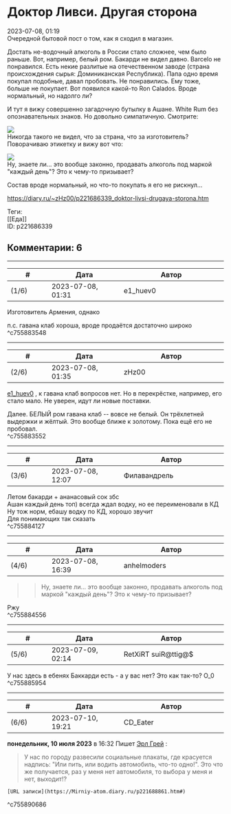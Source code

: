 Доктор Ливси. Другая сторона
============================

  
2023-07-08, 01:19  
 Очередной бытовой пост о том, как я сходил в магазин.   
   
 Достать не-водочный алкоголь в России стало сложнее, чем было раньше. Вот, например, белый ром. Бакарди не видел давно. Barcelo не понравился. Есть некие разлитые на отечественном заводе (страна происхождения сырья: Доминиканская Республика). Папа одно время покупал подобные, давал пробовать. Не понравились. Ему тоже, больше не покупает. Вот появился какой-то Ron Calados. Вроде нормальный, но надолго ли?   
   
 И тут я вижу совершенно загадочную бутылку в Ашане. White Rum без опознавательных знаков. Но довольно симпатичную. Смотрите:   
   
   [![](https://i.yapx.ru/WPIP0l.jpg)](https://yapx.ru/image/WPIP0)     
 Никогда такого не видел, что за страна, что за изготовитель? Поворачиваю этикетку и вижу вот что:   
   
   [![](https://i.yapx.ru/WPIPzl.jpg)](https://yapx.ru/image/WPIPz)     
 Ну, знаете ли... это вообще законно, продавать алкоголь под маркой "каждый день"? Это к чему-то призывает?   
   
 Состав вроде нормальный, но что-то покупать я его не рискнул...   
  
<https://diary.ru/~zHz00/p221686339_doktor-livsi-drugaya-storona.htm>  
  
Теги:  
[[Еда]]  
ID: p221686339  


Комментарии: 6
--------------

  


---



|         #         |              Дата              |                     Автор                     |           ID           |
| --- | --- | --- | --- |
| (1/6) | 2023-07-08, 01:31 | e1\_huev0 | c755883548 |

  
 Изготовитель Армения, однако   
   
 п.с. гавана клаб хороша, вроде продаётся достаточно широко   
 ^c755883548

---



|         #         |              Дата              |                     Автор                     |           ID           |
| --- | --- | --- | --- |
| (2/6) | 2023-07-08, 01:35 | zHz00 | c755883552 |

  
  [e1\_huev0](https://caeddas.diary.ru "&#916;Д&#947;&#915;&#916;")  , к гавана клаб вопросов нет. Но в перекрёстке, например, его стало мало. Не уверен, идут ли новые поставки.   
   
 Далее. БЕЛЫЙ ром гавана клаб -- вовсе не белый. Он трёхлетней выдержки и жёлтый. Это вообще ближе к золотому. Пока ещё его не пробовал.   
 ^c755883552

---



|         #         |              Дата              |                     Автор                     |           ID           |
| --- | --- | --- | --- |
| (3/6) | 2023-07-08, 12:07 | Филавандрель | c755884127 |

  
 Летом бакарди + ананасовый сок збс   
 Ашан каждый день топ) всегда ждал водку, но ее переименовали в КД   
 Ну тож норм, ебашу водку по КД, хорошо звучит   
 Для понимающих так сказать   
 ^c755884127

---



|         #         |              Дата              |                     Автор                     |           ID           |
| --- | --- | --- | --- |
| (4/6) | 2023-07-08, 16:39 | anhelmoders | c755884556 |

  
 >>Ну, знаете ли... это вообще законно, продавать алкоголь под маркой "каждый день"? Это к чему-то призывает?   
   
 Ржу   
 ^c755884556

---



|         #         |              Дата              |                     Автор                     |           ID           |
| --- | --- | --- | --- |
| (5/6) | 2023-07-09, 02:14 | RetXiRT suiR@ttig@$ | c755885954 |

  
 У нас здесь в ебенях Баккарди есть - а у вас нет? Это как так-то? О\_0   
 ^c755885954

---



|         #         |              Дата              |                     Автор                     |           ID           |
| --- | --- | --- | --- |
| (6/6) | 2023-07-10, 19:21 | CD\_Eater | c755890686 |

  
   **понедельник, 10 июля 2023**  в 16:32  Пишет   [Эрл Грей](https://Mirniy-atom.diary.ru "дневник Мирный атом")  :   
   
  
>  У нас по городу развесили социальные плакаты, где красуется надпись: "Или пить, или водить автомобиль, что-то одно!". Это что же получается, раз у меня нет автомобиля, то выбора у меня и нет, выходит!?   
>    
>  

    [URL записи](https://Mirniy-atom.diary.ru/p221688861.htm#)     
 ^c755890686